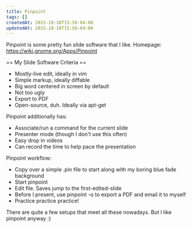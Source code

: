 ```yaml
---
title: Pinpoint
tags: []
createdAt: 2015-10-18T15:56-04:00
updatedAt: 2015-10-18T15:56-04:00
---
```


Pinpoint is some pretty fun slide software that I like. Homepage: https://wiki.gnome.org/Apps/Pinpoint

== My Slide Software Criteria ==
* Mostly-live edit, ideally in vim
* Simple markup, ideally diffable
* Big word centered in screen by default
* Not too ugly
* Export to PDF
* Open-source, duh. Ideally via apt-get

Pinpoint additionally has:
* Associate/run a command for the current slide
* Presenter mode (though I don't use this often)
* Easy drop in videos
* Can record the time to help pace the presentation

Pinpoint workflow:
* Copy over a simple .pin file to start along with my boring blue fade background
* Start pinpoint
* Edit file. Saves jump to the first-edited-slide
* Before I present, use pinpoint -o to export a PDF and email it to myself
* Practice practice practice!

There are quite a few setups that meet all these nowadays. But I like pinpoint anyway :)

